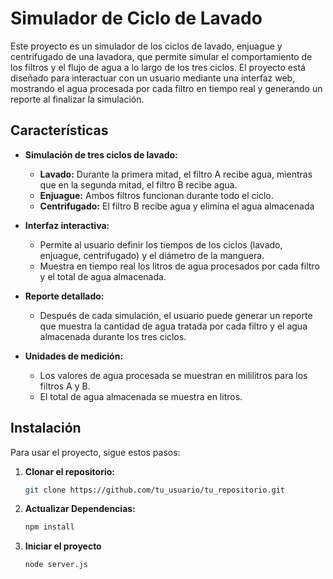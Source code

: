 # Simulador de Ciclo de Lavado

Este proyecto es un simulador de los ciclos de lavado, enjuague y centrifugado de una lavadora, que permite simular el comportamiento de los filtros y el flujo de agua a lo largo de los tres ciclos. El proyecto está diseñado para interactuar con un usuario mediante una interfaz web, mostrando el agua procesada por cada filtro en tiempo real y generando un reporte al finalizar la simulación.

## Características

- **Simulación de tres ciclos de lavado:**
  - **Lavado:** Durante la primera mitad, el filtro A recibe agua, mientras que en la segunda mitad, el filtro B recibe agua.
  - **Enjuague:** Ambos filtros funcionan durante todo el ciclo.
  - **Centrifugado:** El filtro B recibe agua y elimina el agua almacenada
  
- **Interfaz interactiva:**
  - Permite al usuario definir los tiempos de los ciclos (lavado, enjuague, centrifugado) y el diámetro de la manguera.
  - Muestra en tiempo real los litros de agua procesados por cada filtro y el total de agua almacenada.
  
- **Reporte detallado:** 
  - Después de cada simulación, el usuario puede generar un reporte que muestra la cantidad de agua tratada por cada filtro y el agua almacenada durante los tres ciclos.
  
- **Unidades de medición:**
  - Los valores de agua procesada se muestran en mililitros para los filtros A y B.
  - El total de agua almacenada se muestra en litros.

## Instalación

Para usar el proyecto, sigue estos pasos:

1. **Clonar el repositorio:**
   ```bash
   git clone https://github.com/tu_usuario/tu_repositorio.git


2. **Actualizar Dependencias:**
   ```bash
   npm install


1. **Iniciar el proyecto**
   ```bash
   node server.js

